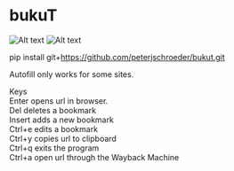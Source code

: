# bukuT

![Alt text](https://user-images.githubusercontent.com/10292399/148644558-e5218d1f-966e-4b64-9927-09b9f5f47568.png?raw=true)
![Alt text](https://user-images.githubusercontent.com/10292399/148644560-16a857d6-84ef-4fa3-a793-10c1bda7304d.png?raw=true)

pip install git+https://github.com/peterjschroeder/bukut.git

Autofill only works for some sites.

Keys\
Enter opens url in browser.\
Del deletes a bookmark\
Insert adds a new bookmark\
Ctrl+e edits a bookmark\
Ctrl+y copies url to clipboard\
Ctrl+q exits the program\
Ctrl+a open url through the Wayback Machine
